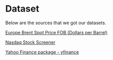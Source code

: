 # Dataset

Below are the sources that we got our datasets.

[Europe Brent Spot Price FOB (Dollars per Barrel)](https://www.eia.gov/dnav/pet/hist/rbrteD.htm)

[Nasdaq Stock Screener](https://www.nasdaq.com/market-activity/stocks/screener)

[Yahoo Finance package - yfinance](https://pypi.org/project/yfinance/)